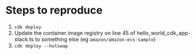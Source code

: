 # Steps to reproduce

1. `cdk deploy`
2. Update the container image registry on line 45 of hello_world_cdk_app-stack.ts to something else (eg `amazon/amazon-ecs-sample`)
3. `cdk deploy --hotswap`

